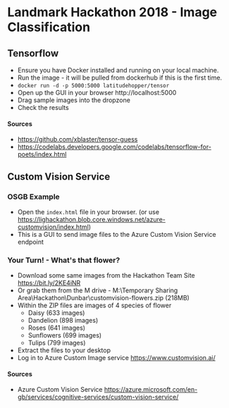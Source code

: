 # Landmark Hackathon 2018 - Image Classification
## Tensorflow
- Ensure you have Docker installed and running on your local machine.
- Run the image - it will be pulled from dockerhub if this is the first time.
- `docker run -d -p 5000:5000 latitudehopper/tensor`
- Open up the GUI in your browser http://localhost:5000
- Drag sample images into the dropzone
- Check the results
#### Sources
- https://github.com/xblaster/tensor-guess
- https://codelabs.developers.google.com/codelabs/tensorflow-for-poets/index.html

## Custom Vision Service
### OSGB Example
- Open the `index.html` file in your browser. (or use https://lighackathon.blob.core.windows.net/azure-customvision/index.html)
- This is a GUI to send image files to the Azure Custom Vision Service endpoint 
### Your Turn! - What's that flower?
- Download some same images from the Hackathon Team Site https://bit.ly/2KE4iNR
- Or grab them from the M drive - M:\Temporary Sharing Area\Hackathon\Dunbar\customvision-flowers.zip (218MB)
- Within the ZIP files are images of 4 species of flower
    - Daisy (633 images)
    - Dandelion (898 images)
    - Roses (641 images)
    - Sunflowers (699 images)
    - Tulips (799 images)
- Extract the files to your desktop
- Log in to Azure Custom Image service https://www.customvision.ai/

#### Sources
- Azure Custom Vision Service https://azure.microsoft.com/en-gb/services/cognitive-services/custom-vision-service/
